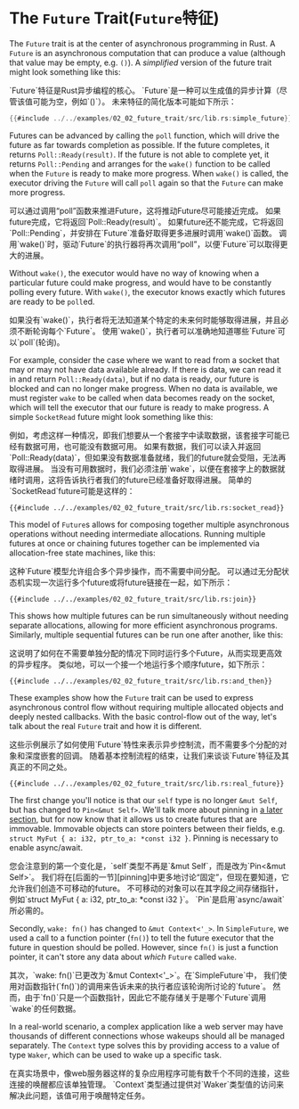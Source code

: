 # The `Future` Trait(`Future`特征)

The `Future` trait is at the center of asynchronous programming in Rust.
A `Future` is an asynchronous computation that can produce a value
(although that value may be empty, e.g. `()`). A *simplified* version of
the future trait might look something like this:

<p class="cn">
`Future`特征是Rust异步编程的核心。
`Future`是一种可以生成值的异步计算（尽管该值可能为空，例如`()`）。
未来特征的简化版本可能如下所示：
</p>

```rust
{{#include ../../examples/02_02_future_trait/src/lib.rs:simple_future}}
```

Futures can be advanced by calling the `poll` function, which will drive the
future as far towards completion as possible. If the future completes, it
returns `Poll::Ready(result)`. If the future is not able to complete yet, it
returns `Poll::Pending` and arranges for the `wake()` function to be called
when the `Future` is ready to make more progress. When `wake()` is called, the
executor driving the `Future` will call `poll` again so that the `Future` can
make more progress.

<p class="cn">
可以通过调用“poll”函数来推进Future，这将推动Future尽可能接近完成。
如果future完成，它将返回`Poll::Ready(result)`。
如果future还不能完成，它将返回`Poll::Pending`，并安排在`Future`准备好取得更多进展时调用`wake()`函数。
调用`wake()`时，驱动`Future`的执行器将再次调用“poll”，以便`Future`可以取得更大的进展。
</p>

Without `wake()`, the executor would have no way of knowing when a particular
future could make progress, and would have to be constantly polling every
future. With `wake()`, the executor knows exactly which futures are ready to
be `poll`ed.

<p class="cn">
如果没有`wake()`，执行者将无法知道某个特定的未来何时能够取得进展，并且必须不断轮询每个`Future`。
使用`wake()`，执行者可以准确地知道哪些`Future`可以`poll`(轮询)。
</p>

For example, consider the case where we want to read from a socket that may
or may not have data available already. If there is data, we can read it
in and return `Poll::Ready(data)`, but if no data is ready, our future is
blocked and can no longer make progress. When no data is available, we
must register `wake` to be called when data becomes ready on the socket,
which will tell the executor that our future is ready to make progress.
A simple `SocketRead` future might look something like this:

<p class="cn">
例如，考虑这样一种情况，即我们想要从一个套接字中读取数据，该套接字可能已经有数据可用，也可能没有数据可用。
如果有数据，我们可以读入并返回`Poll::Ready(data)`，但如果没有数据准备就绪，我们的future就会受阻，无法再取得进展。
当没有可用数据时，我们必须注册`wake`，以便在套接字上的数据就绪时调用，这将告诉执行者我们的future已经准备好取得进展。
简单的`SocketRead`future可能是这样的：
</p>

```rust,ignore
{{#include ../../examples/02_02_future_trait/src/lib.rs:socket_read}}
```

This model of `Future`s allows for composing together multiple asynchronous
operations without needing intermediate allocations. Running multiple futures
at once or chaining futures together can be implemented via allocation-free
state machines, like this:

<p class="cn">
这种`Future`模型允许组合多个异步操作，而不需要中间分配。
可以通过无分配状态机实现一次运行多个future或将future链接在一起，如下所示：
</p>

```rust,ignore
{{#include ../../examples/02_02_future_trait/src/lib.rs:join}}
```

This shows how multiple futures can be run simultaneously without needing
separate allocations, allowing for more efficient asynchronous programs.
Similarly, multiple sequential futures can be run one after another, like this:

<p class="cn">
这说明了如何在不需要单独分配的情况下同时运行多个Future，从而实现更高效的异步程序。
类似地，可以一个接一个地运行多个顺序future，如下所示：
</p>

```rust,ignore
{{#include ../../examples/02_02_future_trait/src/lib.rs:and_then}}
```

These examples show how the `Future` trait can be used to express asynchronous
control flow without requiring multiple allocated objects and deeply nested
callbacks. With the basic control-flow out of the way, let's talk about the
real `Future` trait and how it is different.

<p class="cn">
这些示例展示了如何使用`Future`特性来表示异步控制流，而不需要多个分配的对象和深度嵌套的回调。
随着基本控制流程的结束，让我们来谈谈`Future`特征及其真正的不同之处。
</p>

```rust,ignore
{{#include ../../examples/02_02_future_trait/src/lib.rs:real_future}}
```

The first change you'll notice is that our `self` type is no longer `&mut Self`,
but has changed to `Pin<&mut Self>`. We'll talk more about pinning in [a later
section][pinning], but for now know that it allows us to create futures that
are immovable. Immovable objects can store pointers between their fields,
e.g. `struct MyFut { a: i32, ptr_to_a: *const i32 }`. Pinning is necessary
to enable async/await.

<p class="cn">
您会注意到的第一个变化是，`self`类型不再是`&mut Self`，而是改为`Pin<&mut Self>`。
我们将在[后面的一节][pinning]中更多地讨论“固定”，但现在要知道，它允许我们创造不可移动的future。
不可移动的对象可以在其字段之间存储指针，例如`struct MyFut { a: i32, ptr_to_a: *const i32 }`。
`Pin`是启用`async/await`所必需的。
</p>

Secondly, `wake: fn()` has changed to `&mut Context<'_>`. In `SimpleFuture`,
we used a call to a function pointer (`fn()`) to tell the future executor that
the future in question should be polled. However, since `fn()` is just a
function pointer, it can't store any data about *which* `Future` called `wake`.

<p class="cn">
其次，`wake: fn()`已更改为`&mut Context<'_>`。在`SimpleFuture`中，
我们使用对函数指针(`fn()`)的调用来告诉未来的执行者应该轮询所讨论的`future`。
然而，由于`fn()`只是一个函数指针，因此它不能存储关于是哪个`Future`调用`wake`的任何数据。
</p>

In a real-world scenario, a complex application like a web server may have
thousands of different connections whose wakeups should all be
managed separately. The `Context` type solves this by providing access to
a value of type `Waker`, which can be used to wake up a specific task.

<p class="cn">
在真实场景中，像web服务器这样的复杂应用程序可能有数千个不同的连接，这些连接的唤醒都应该单独管理。
`Context`类型通过提供对`Waker`类型值的访问来解决此问题，该值可用于唤醒特定任务。
</p>

[pinning]: ../04_pinning/01_chapter.md
